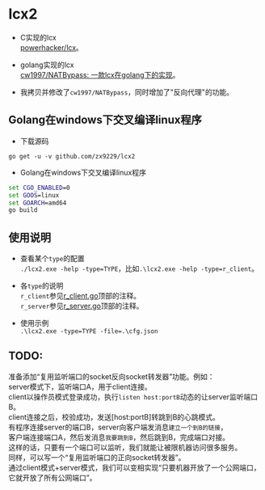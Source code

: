 # lcx2

* C实现的lcx  
[powerhacker/lcx](https://github.com/powerhacker/lcx)。  

* golang实现的lcx  
[cw1997/NATBypass: 一款lcx在golang下的实现](https://github.com/cw1997/NATBypass)。  

* 我拷贝并修改了`cw1997/NATBypass`，同时增加了"反向代理"的功能。

## Golang在windows下交叉编译linux程序
* 下载源码
```
go get -u -v github.com/zx9229/lcx2
```
* Golang在windows下交叉编译linux程序
```cmd
set CGO_ENABLED=0
set GOOS=linux
set GOARCH=amd64
go build
```

## 使用说明  

* 查看某个`type`的配置  
`./lcx2.exe -help -type=TYPE`，比如`.\lcx2.exe -help -type=r_client`。

* 各`type`的说明  
`r_client`参见[r_client.go](https://github.com/zx9229/lcx2/blob/master/r_client.go)顶部的注释。  
`r_server`参见[r_server.go](https://github.com/zx9229/lcx2/blob/master/r_server.go)顶部的注释。  

* 使用示例  
`.\lcx2.exe -type=TYPE -file=.\cfg.json`

## TODO:
准备添加“复用监听端口的socket反向socket转发器”功能。例如：  
server模式下，监听端口A，用于client连接。  
client以操作员模式登录成功，执行`listen host:portB`动态的让server监听端口B。  
client连接之后，校验成功，发送[host:portB]转跳到B的心跳模式。  
有程序连接server的端口B，server向客户端发消息`建立一个到B的链接`，  
客户端连接端口A，然后发消息`我要跳到B`，然后跳到B，完成端口对接。  
这样的话，只要有一个端口可以监听，我们就能让被限机器访问很多服务。  
同样，可以写一个“复用监听端口的正向socket转发器”。  
通过client模式+server模式，我们可以变相实现“只要机器开放了一个公网端口，它就开放了所有公网端口”。  
